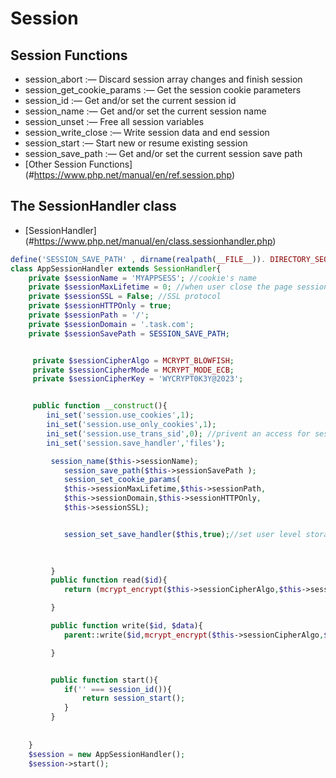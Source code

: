 # Session

## Session Functions

- session_abort :— Discard session array changes and finish session
- session_get_cookie_params :— Get the session cookie parameters
- session_id :— Get and/or set the current session id
- session_name :— Get and/or set the current session name
- session_unset :— Free all session variables
- session_write_close :— Write session data and end session
- session_start :— Start new or resume existing session
- session_save_path :— Get and/or set the current session save path
- [Other Session Functions] (#https://www.php.net/manual/en/ref.session.php)

## The SessionHandler class

- [SessionHandler] (#https://www.php.net/manual/en/class.sessionhandler.php)

```php
define('SESSION_SAVE_PATH' , dirname(realpath(__FILE__)). DIRECTORY_SEOARATOR .'sessions');
class AppSessionHandler extends SessionHandler{
    private $sessionName = 'MYAPPSESS'; //cookie's name
    private $sessionMaxLifetime = 0; //when user close the page session =  0
    private $sessionSSL = False; //SSL protocol
    private $sessionHTTPOnly = true;
    private $sessionPath = '/';
    private $sessionDomain = '.task.com';
    private $sessionSavePath = SESSION_SAVE_PATH;


     private $sessionCipherAlgo = MCRYPT_BLOWFISH;
     private $sessionCipherMode = MCRYPT_MODE_ECB;
     private $sessionCipherKey = 'WYCRYPT0K3Y@2023';


     public function __construct(){
        ini_set('session.use_cookies',1);
        ini_set('session.use_only_cookies',1);
        ini_set('session.use_trans_sid',0); //privent an access for session by ID in URL
        ini_set('session.save_handler','files');

         session_name($this->sessionName);
            session_save_path($this->sessionSavePath );
            session_set_cookie_params(
            $this->sessionMaxLifetime,$this->sessionPath,
            $this->sessionDomain,$this->sessionHTTPOnly,
            $this->sessionSSL);


            session_set_save_handler($this,true);//set user level storage functions

    
    
         }
         public function read($id){
            return (mcrypt_encrypt($this->sessionCipherAlgo,$this->sessionCipherKey,parent::read($id),$this->sessionCipherMode));

         }

         public function write($id, $data){
            parent::write($id,mcrypt_encrypt($this->sessionCipherAlgo,$this->sessionCipherKey,$data,$this->sessionCipherMode));

         }


         public function start(){
            if('' === session_id()){
                return session_start();
            }
         }
    
    
    }
    $session = new AppSessionHandler();
    $session->start();


     











```
